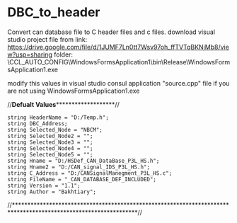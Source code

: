 # DBC_to_header
Convert can database file to C header files and c files.
download visual studio project file from link:
https://drive.google.com/file/d/1JUMF7Ln0tt7Wsv97oh_ffTVTqBKNjMb8/view?usp=sharing
folder:
\CCL_AUTO_CONFIG\WindowsFormsApplication1\bin\Release\WindowsFormsApplication1.exe


modify this values in visual studio consul application "source.cpp" file if you are not using WindowsFormsApplication1.exe

//**************************************Defualt Values*********************************************************//

	string HeaderName = "D:/Temp.h";
	string DBC_Address;
	string Selected_Node = "NBCM";
	string Selected_Node2 = "";
	string Selected_Node3 = "";
	string Selected_Node4 = "";
	string Selected_Node5 = "";
	string Hname = "D:/HSDef_CAN_DataBase_P3L_HS.h";
	string Hname2 = "D:/CAN_signal_IDS_P3L_HS.h";
	string C_Address = "D:/CANSignalManegment_P3L_HS.c";
	string FileName = "_CAN_DATABASE_DEF_INCLUDED";
	string Version = "1.1";
	string Author = "Bakhtiary";

//****************************************************************************************************************//
